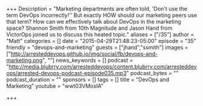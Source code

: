 +++
Description = "Marketing departments are often told, 'Don't use the term DevOps incorrectly!'' But exactly HOW should our marketing peers use that term? How can we effectively talk about DevOps in the marketing space? Shannon Smith from 10th Magnitude and Jason Hand from VictorOps joined us to discuss this heated topic."
aliases = ["/35"]
author = "Matt"
categories = []
date = "2015-04-29T21:48:23-05:00"
episode = "35"
friendly = "devops-and-marketing"
guests = ["jhand","ssmith"]
images = ["http://arresteddevops.github.io/img/social/fb/devops-and-marketing.png", ""]
news_keywords = []
podcast = "http://media.blubrry.com/arresteddevops/content.blubrry.com/arresteddevops/arrested-devops-podcast-episode035.mp3"
podcast_bytes = ""
podcast_duration = ""
sponsors = []
tags = []
title = "DevOps and Marketing"
youtube = "wwt03VMosIA"

+++
